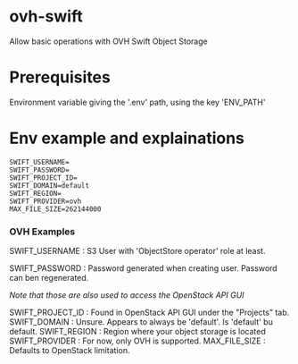 # ovh-swift
Allow basic operations with OVH Swift Object Storage

# Prerequisites

Environment variable giving the '.env' path, using the key 'ENV_PATH'

# Env example and explainations

```
SWIFT_USERNAME=
SWIFT_PASSWORD=
SWIFT_PROJECT_ID=
SWIFT_DOMAIN=default
SWIFT_REGION=
SWIFT_PROVIDER=ovh
MAX_FILE_SIZE=262144000
```

### OVH Examples

SWIFT_USERNAME : S3 User with 'ObjectStore operator' role at least.

SWIFT_PASSWORD : Password generated when creating user. Password can ben regenerated.

*Note that those are also used to access the OpenStack API GUI*

SWIFT_PROJECT_ID : Found in OpenStack API GUI under the "Projects" tab.
SWIFT_DOMAIN : Unsure. Appears to always be 'default'. Is 'default' bu default.
SWIFT_REGION : Region where your object storage is located
SWIFT_PROVIDER : For now, only OVH is supported.
MAX_FILE_SIZE : Defaults to OpenStack limitation.
